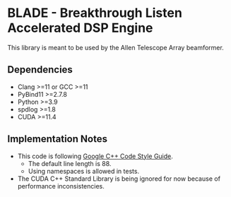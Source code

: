 # BLADE - Breakthrough Listen Accelerated DSP Engine

This library is meant to be used by the Allen Telescope Array beamformer.

## Dependencies

- Clang >=11 or GCC >=11
- PyBind11 >=2.7.8
- Python >=3.9
- spdlog >=1.8
- CUDA >=11.4

## Implementation Notes

- This code is following [Google C++ Code Style Guide](https://google.github.io/styleguide/cppguide.html).
    - The default line length is 88.
    - Using namespaces is allowed in tests.
- The CUDA C++ Standard Library is being ignored for now because of performance inconsistencies.
